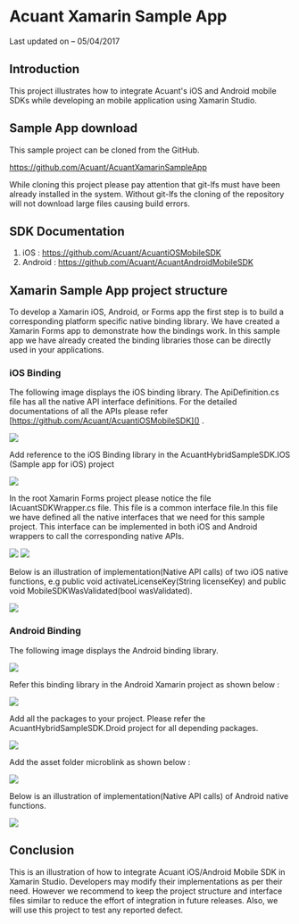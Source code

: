 # Acuant Xamarin Sample App

Last updated on – 05/04/2017


## Introduction

This project illustrates how to integrate Acuant's iOS and Android mobile SDKs while developing an mobile application using Xamarin Studio.

## Sample App download 

This sample project can be cloned from the GitHub.

https://github.com/Acuant/AcuantXamarinSampleApp

 While cloning this project please pay attention that git-lfs must have been already installed in the system. Without git-lfs the cloning of the repository will not download large files causing build errors.

## SDK Documentation 

1.	iOS : https://github.com/Acuant/AcuantiOSMobileSDK
2.	Android : https://github.com/Acuant/AcuantAndroidMobileSDK

## Xamarin Sample App project structure

To develop a Xamarin iOS, Android, or Forms app the first step is to build a corresponding platform specific native binding library. We have created a Xamarin Forms app to demonstrate how the bindings work. In this sample app we have already created the binding libraries those can be directly used in your applications.

### iOS Binding

The following image displays the iOS binding library. The ApiDefinition.cs file has all the native API interface definitions. For the detailed documentations of all the APIs please refer [https://github.com/Acuant/AcuantiOSMobileSDK]() . 

![](Documentation/Project-Structure-1.png)

Add reference to the iOS Binding library in the AcuantHybridSampleSDK.IOS (Sample app for iOS) project

![](Documentation/Project-Structure-2.png)

In the root Xamarin Forms project please notice the file IAcuantSDKWrapper.cs file. This file is a common interface file.In this file we have defined all the native interfaces that we need for this sample project. This interface can be implemented in both iOS and Android wrappers to call the corresponding native APIs.

![](Documentation/Project-Structure-3.png)  ![](Documentation/Project-Structure-4.png)


Below is an illustration of implementation(Native API calls) of two iOS native functions, e.g public void activateLicenseKey(String licenseKey) and public void MobileSDKWasValidated(bool wasValidated).

![](Documentation/Project-Structure-5.png)

### Android Binding

The following image displays the Android binding library.

![](Documentation/Project-Structure-6.png)

Refer this binding library in the Android Xamarin project as shown below :


![](Documentation/Project-Structure-7.png)

Add all the packages to your project. Please refer the AcuantHybridSampleSDK.Droid project for all depending packages.

![](Documentation/Project-Structure-8.png)

Add the asset folder microblink as shown below :

![](Documentation/Project-Structure-9.png)

Below is an illustration of implementation(Native API calls) of Android native functions.

![](Documentation/Project-Structure-10.png)

## Conclusion

This is an illustration of how to integrate Acuant iOS/Android Mobile SDK in Xamarin Studio. Developers may modify their implementations as per their need. However we recommend to keep the project structure and interface files similar to reduce the effort of integration in future releases. Also, we will use this project to test any reported defect.



